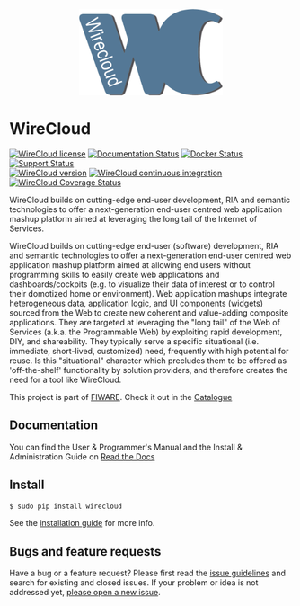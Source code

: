 <p align="center">
    <a href="http://conwet.fi.upm.es/wirecloud">
        <img width="256" src="src/wirecloud/defaulttheme/static/images/logos/wc1.png">
    </a>
</p>

WireCloud
=========

[![WireCloud license](https://img.shields.io/pypi/l/wirecloud.svg)](LICENSE.txt)
[![Documentation Status](https://readthedocs.org/projects/wirecloud/badge/?version=latest)](https://wirecloud.readthedocs.org/en/latest/?badge=latest)
[![Docker Status](https://img.shields.io/docker/pulls/fiware/wirecloud.svg)](https://hub.docker.com/r/fiware/wirecloud/)
[![Support Status](https://img.shields.io/badge/support-sof-yellowgreen.svg)](http://stackoverflow.com/questions/tagged/fiware-wirecloud)  
[![WireCloud version](https://img.shields.io/pypi/v/wirecloud.svg)](https://pypi.python.org/pypi/wirecloud)
[![WireCloud continuous integration](https://build.conwet.etsiinf.upm.es/jenkins/view/Wirecloud/job/wirecloud-1.0.x-python2.7-django1.8-selenium/badge/icon)](https://build.conwet.etsiinf.upm.es/jenkins/view/Wirecloud/job/wirecloud-1.0.x-python2.7-django1.8-selenium/)
[![WireCloud Coverage Status](https://coveralls.io/repos/Wirecloud/wirecloud/badge.svg?branch=HEAD&service=github)](https://coveralls.io/github/Wirecloud/wirecloud?branch=HEAD)

WireCloud builds on cutting-edge end-user development, RIA and semantic
technologies to offer a next-generation end-user centred web application mashup
platform aimed at leveraging the long tail of the Internet of Services.

WireCloud builds on cutting-edge end-user (software) development, RIA and
semantic technologies to offer a next-generation end-user centred web
application mashup platform aimed at allowing end users without programming
skills to easily create web applications and dashboards/cockpits (e.g. to
visualize their data of interest or to control their domotized home or
environment). Web application mashups integrate heterogeneous data, application
logic, and UI components (widgets) sourced from the Web to create new coherent
and value-adding composite applications. They are targeted at leveraging the
"long tail" of the Web of Services (a.k.a. the Programmable Web) by exploiting
rapid development, DIY, and shareability. They typically serve a specific
situational (i.e. immediate, short-lived, customized) need, frequently with high
potential for reuse. Is this "situational" character which precludes them to be
offered as 'off-the-shelf' functionality by solution providers, and therefore
creates the need for a tool like WireCloud.

This project is part of [FIWARE](http://www.fiware.org). Check it out in the [Catalogue](http://catalogue.fiware.org/enablers/application-mashup-wirecloud)

## Documentation

You can find the User & Programmer's Manual and the Install & Administration Guide on [Read the Docs](https://wirecloud.readthedocs.io)

## Install

    $ sudo pip install wirecloud

See the [installation guide](https://wirecloud.readthedocs.io/en/stable/installation_guide/) for more info.

## Bugs and feature requests

Have a bug or a feature request? Please first read the [issue guidelines](CONTRIBUTING.md#using-the-issue-tracker) and search for existing and closed issues. If your problem or idea is not addressed yet, [please open a new issue](https://github.com/Wirecloud/wirecloud/issues/new).
